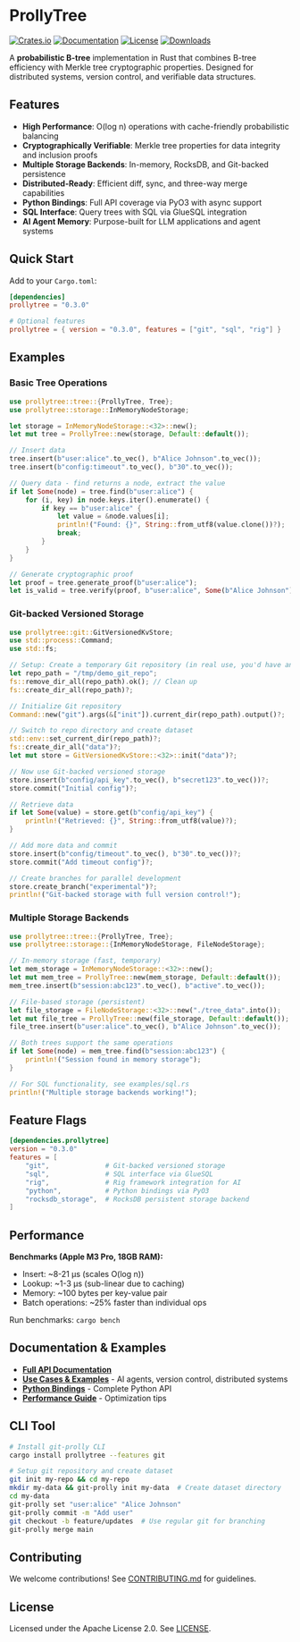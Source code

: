 # ProllyTree

[![Crates.io](https://img.shields.io/crates/v/prollytree.svg)](https://crates.io/crates/prollytree)
[![Documentation](https://docs.rs/prollytree/badge.svg)](https://docs.rs/prollytree)
[![License](https://img.shields.io/crates/l/prollytree.svg)](https://github.com/yourusername/prollytree/blob/main/LICENSE)
[![Downloads](https://img.shields.io/crates/d/prollytree.svg)](https://crates.io/crates/prollytree)

A **probabilistic B-tree** implementation in Rust that combines B-tree efficiency with Merkle tree cryptographic properties. Designed for distributed systems, version control, and verifiable data structures.

## Features

- **High Performance**: O(log n) operations with cache-friendly probabilistic balancing
- **Cryptographically Verifiable**: Merkle tree properties for data integrity and inclusion proofs
- **Multiple Storage Backends**: In-memory, RocksDB, and Git-backed persistence
- **Distributed-Ready**: Efficient diff, sync, and three-way merge capabilities
- **Python Bindings**: Full API coverage via PyO3 with async support
- **SQL Interface**: Query trees with SQL via GlueSQL integration
- **AI Agent Memory**: Purpose-built for LLM applications and agent systems

## Quick Start

Add to your `Cargo.toml`:

```toml
[dependencies]
prollytree = "0.3.0"

# Optional features
prollytree = { version = "0.3.0", features = ["git", "sql", "rig"] }
```

## Examples

### Basic Tree Operations

```rust
use prollytree::tree::{ProllyTree, Tree};
use prollytree::storage::InMemoryNodeStorage;

let storage = InMemoryNodeStorage::<32>::new();
let mut tree = ProllyTree::new(storage, Default::default());

// Insert data
tree.insert(b"user:alice".to_vec(), b"Alice Johnson".to_vec());
tree.insert(b"config:timeout".to_vec(), b"30".to_vec());

// Query data - find returns a node, extract the value
if let Some(node) = tree.find(b"user:alice") {
    for (i, key) in node.keys.iter().enumerate() {
        if key == b"user:alice" {
            let value = &node.values[i];
            println!("Found: {}", String::from_utf8(value.clone())?);
            break;
        }
    }
}

// Generate cryptographic proof
let proof = tree.generate_proof(b"user:alice");
let is_valid = tree.verify(proof, b"user:alice", Some(b"Alice Johnson"));
```

### Git-backed Versioned Storage

```rust
use prollytree::git::GitVersionedKvStore;
use std::process::Command;
use std::fs;

// Setup: Create a temporary Git repository (in real use, you'd have an existing repo)
let repo_path = "/tmp/demo_git_repo";
fs::remove_dir_all(repo_path).ok(); // Clean up
fs::create_dir_all(repo_path)?;

// Initialize Git repository
Command::new("git").args(&["init"]).current_dir(repo_path).output()?;

// Switch to repo directory and create dataset
std::env::set_current_dir(repo_path)?;
fs::create_dir_all("data")?;
let mut store = GitVersionedKvStore::<32>::init("data")?;

// Now use Git-backed versioned storage
store.insert(b"config/api_key".to_vec(), b"secret123".to_vec())?;
store.commit("Initial config")?;

// Retrieve data
if let Some(value) = store.get(b"config/api_key") {
    println!("Retrieved: {}", String::from_utf8(value)?);
}

// Add more data and commit
store.insert(b"config/timeout".to_vec(), b"30".to_vec())?;
store.commit("Add timeout config")?;

// Create branches for parallel development
store.create_branch("experimental")?;
println!("Git-backed storage with full version control!");
```

### Multiple Storage Backends

```rust
use prollytree::tree::{ProllyTree, Tree};
use prollytree::storage::{InMemoryNodeStorage, FileNodeStorage};

// In-memory storage (fast, temporary)
let mem_storage = InMemoryNodeStorage::<32>::new();
let mut mem_tree = ProllyTree::new(mem_storage, Default::default());
mem_tree.insert(b"session:abc123".to_vec(), b"active".to_vec());

// File-based storage (persistent)
let file_storage = FileNodeStorage::<32>::new("./tree_data".into());
let mut file_tree = ProllyTree::new(file_storage, Default::default());
file_tree.insert(b"user:alice".to_vec(), b"Alice Johnson".to_vec());

// Both trees support the same operations
if let Some(node) = mem_tree.find(b"session:abc123") {
    println!("Session found in memory storage");
}

// For SQL functionality, see examples/sql.rs
println!("Multiple storage backends working!");
```

## Feature Flags

```toml
[dependencies.prollytree]
version = "0.3.0"
features = [
    "git",              # Git-backed versioned storage
    "sql",              # SQL interface via GlueSQL
    "rig",              # Rig framework integration for AI
    "python",           # Python bindings via PyO3
    "rocksdb_storage",  # RocksDB persistent storage backend
]
```

## Performance

**Benchmarks (Apple M3 Pro, 18GB RAM):**
- Insert: ~8-21 µs (scales O(log n))
- Lookup: ~1-3 µs (sub-linear due to caching)
- Memory: ~100 bytes per key-value pair
- Batch operations: ~25% faster than individual ops

Run benchmarks: `cargo bench`

## Documentation & Examples

- **[Full API Documentation](https://docs.rs/prollytree)**
- **[Use Cases & Examples](examples/README.md)** - AI agents, version control, distributed systems
- **[Python Bindings](python/README.md)** - Complete Python API
- **[Performance Guide](docs/performance.md)** - Optimization tips

## CLI Tool

```bash
# Install git-prolly CLI
cargo install prollytree --features git

# Setup git repository and create dataset
git init my-repo && cd my-repo
mkdir my-data && git-prolly init my-data  # Create dataset directory
cd my-data
git-prolly set "user:alice" "Alice Johnson"
git-prolly commit -m "Add user"
git checkout -b feature/updates  # Use regular git for branching
git-prolly merge main
```

## Contributing

We welcome contributions! See [CONTRIBUTING.md](CONTRIBUTING.md) for guidelines.

## License

Licensed under the Apache License 2.0. See [LICENSE](LICENSE).
